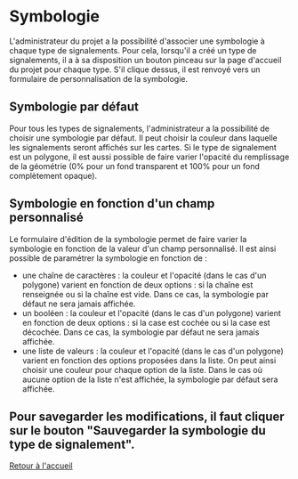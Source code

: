 # Symbologie

L'administrateur du projet a la possibilité d'associer une symbologie à chaque type de signalements. Pour cela, lorsqu'il a créé un type de signalements, il a à sa disposition un bouton pinceau sur la page d'accueil du projet pour chaque type. S'il clique dessus, il est renvoyé vers un formulaire de personnalisation de la symbologie.

## Symbologie par défaut

Pour tous les types de signalements, l'administrateur a la possibilité de choisir une symbologie par défaut. Il peut choisir la couleur dans laquelle les signalements seront affichés sur les cartes. Si le type de signalement est un polygone, il est aussi possible de faire varier l'opacité du remplissage de la géométrie (0% pour un fond transparent et 100% pour un fond complètement opaque).

## Symbologie en fonction d'un champ personnalisé

Le formulaire d'édition de la symbologie permet de faire varier la symbologie en fonction de la valeur d'un champ personnalisé. Il est ainsi possible de paramétrer la symbologie en fonction de :

- une chaîne de caractères : la couleur et l'opacité (dans le cas d'un polygone) varient en fonction de deux options : si la chaîne est renseignée ou si la chaîne est vide. Dans ce cas, la symbologie par défaut ne sera jamais affichée.
- un booléen : la couleur et l'opacité (dans le cas d'un polygone) varient en fonction de deux options : si la case est cochée ou si la case est décochée. Dans ce cas, la symbologie par défaut ne sera jamais affichée.
- une liste de valeurs : la couleur et l'opacité (dans le cas d'un polygone) varient en fonction des options proposées dans la liste. On peut ainsi choisir une couleur pour chaque option de la liste. Dans le cas où aucune option de la liste n'est affichée, la symbologie par défaut sera affichée.

Pour savegarder les modifications, il faut cliquer sur le bouton "Sauvegarder la symbologie du type de signalement".
---

[Retour à l'accueil](<index.md>)
